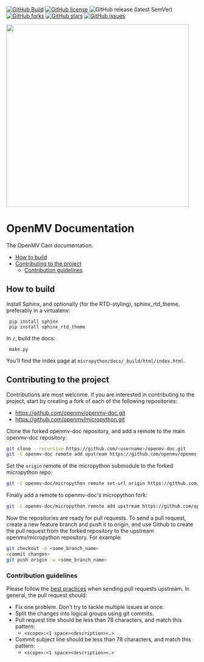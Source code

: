 [![GitHub Build](https://github.com/openmv/openmv-doc/actions/workflows/main.yml/badge.svg)](https://github.com/openmv/openmv-doc/actions/workflows/main.yml)
[![GitHub license](https://img.shields.io/github/license/openmv/openmv-doc?label=license%20%E2%9A%96)](https://github.com/openmv/openmv-doc/blob/master/LICENSE)
![GitHub release (latest SemVer)](https://img.shields.io/github/v/release/openmv/openmv-doc?sort=semver)
[![GitHub forks](https://img.shields.io/github/forks/openmv/openmv-doc?color=green)](https://github.com/openmv/openmv-doc/network)
[![GitHub stars](https://img.shields.io/github/stars/openmv/openmv-doc?color=yellow)](https://github.com/openmv/openmv-doc/stargazers)
[![GitHub issues](https://img.shields.io/github/issues/openmv/openmv-doc?color=orange)](https://github.com/openmv/openmv-doc/issues)

<img  width="480" src="https://raw.githubusercontent.com/openmv/openmv-media/master/logos/openmv-logo/logo.png">

# OpenMV Documentation

The OpenMV Cam documentation.

- [How to build](#how-to-build)
- [Contributing to the project](#contributing-to-the-project)
  + [Contribution guidelines](#contribution-guidelines)

## How to build

Install Sphinx, and optionally (for the RTD-styling), sphinx_rtd_theme, preferably in a virtualenv:

     pip install sphinx
     pip install sphinx_rtd_theme

In `/`, build the docs:

     make.py

You'll find the index page at `micropython/docs/_build/html/index.html`.

## Contributing to the project

Contributions are most welcome. If you are interested in contributing to the project, start by creating a fork of each of the following repositories:

* https://github.com/openmv/openmv-doc.git
* https://github.com/openmv/micropython.git

Clone the forked openmv-doc repository, and add a remote to the main openmv-doc repository:
```bash
git clone --recursive https://github.com/<username>/openmv-doc.git
git -C openmv-doc remote add upstream https://github.com/openmv/openmv-doc.git
```

Set the `origin` remote of the micropython submodule to the forked micropython repo:
```bash
git -C openmv-doc/micropython remote set-url origin https://github.com/<username>/micropython.git
```

Finally add a remote to openmv-doc's micropython fork:
```bash
git -C openmv-doc/micropython remote add upstream https://github.com/openmv/micropython.git
```

Now the repositories are ready for pull requests. To send a pull request, create a new feature branch and push it to origin, and use Github to create the pull request from the forked repository to the upstream openmv/micropython repository. For example:
```bash
git checkout -b <some_branch_name>
<commit changes>
git push origin -u <some_branch_name>
```

### Contribution guidelines
Please follow the [best practices](https://developers.google.com/blockly/guides/modify/contribute/write_a_good_pr) when sending pull requests upstream. In general, the pull request should:
* Fix one problem. Don't try to tackle multiple issues at once.
* Split the changes into logical groups using git commits.
* Pull request title should be less than 78 characters, and match this pattern:
  * `<scope>:<1 space><description><.>`
* Commit subject line should be less than 78 characters, and match this pattern:
  * `<scope>:<1 space><description><.>`
